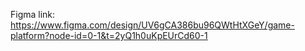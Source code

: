 Figma link:
https://www.figma.com/design/UV6gCA386bu96QWtHtXGeY/game-platform?node-id=0-1&t=2yQ1h0uKpEUrCd60-1